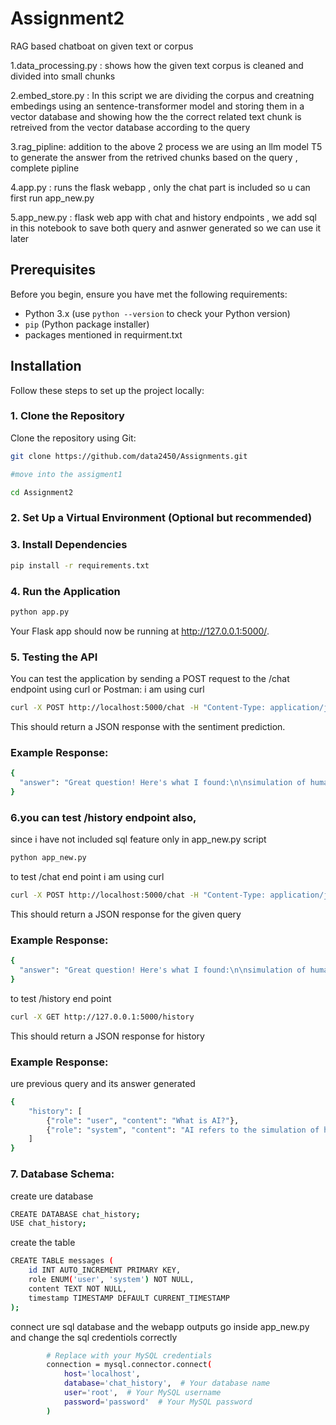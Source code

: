 # Assignment2

RAG based chatboat on given text or corpus

1.data_processing.py : shows how the given text corpus is cleaned and divided into small chunks

2.embed_store.py : In this script we are dividing the corpus and creatning embedings using an sentence-transformer model and storing them in a vector database and showing how the the correct related text chunk is retreived from the vector database according to the query

3.rag_pipline: addition to the above 2 process we are using an llm model T5 to generate the answer from the retrived chunks based on the query , complete pipline 

4.app.py : runs the flask webapp , only the chat part is included so u can first run app_new.py


5.app_new.py : flask web app with chat and history endpoints , we add sql in this notebook to save both query and asnwer generated so we can use it later



## Prerequisites

Before you begin, ensure you have met the following requirements:

- Python 3.x (use `python --version` to check your Python version)
- `pip` (Python package installer)
- packages mentioned in requirment.txt

## Installation

Follow these steps to set up the project locally:

### 1. Clone the Repository

Clone the repository using Git:

```bash
git clone https://github.com/data2450/Assignments.git

#move into the assigment1

cd Assignment2
```
### 2. Set Up a Virtual Environment (Optional but recommended)

### 3. Install Dependencies
```bash
pip install -r requirements.txt
```
### 4. Run the Application
```bash
python app.py
```
Your Flask app should now be running at http://127.0.0.1:5000/.

### 5. Testing the API
You can test the application by sending a POST request to the /chat endpoint using curl or Postman:
i am using curl
```bash
curl -X POST http://localhost:5000/chat -H "Content-Type: application/json" -d "{\"query\": \"What is artificial intelligence?\"}"


```
This should return a JSON response with the sentiment prediction.
### Example Response:
```bash
{
  "answer": "Great question! Here's what I found:\n\nsimulation of human intelligence"
}

```
### 6.you can test /history endpoint also, 
since i have not included sql feature only in app_new.py script
```bash
python app_new.py
```
to test /chat end point 
i am using curl
```bash
curl -X POST http://localhost:5000/chat -H "Content-Type: application/json" -d "{\"query\": \"What is artificial intelligence?\"}"


```
This should return a JSON response for the given query
### Example Response:
```bash
{
  "answer": "Great question! Here's what I found:\n\nsimulation of human intelligence"
}
```
to test /history end point 
```bash
curl -X GET http://127.0.0.1:5000/history

```
This should return a JSON response for history
### Example Response:
ure previous query and its answer generated
```bash
{
    "history": [
        {"role": "user", "content": "What is AI?"},
        {"role": "system", "content": "AI refers to the simulation of human intelligence in machines."}
    ]
}

```
### 7. Database Schema:
create ure database
```bash
CREATE DATABASE chat_history;
USE chat_history;

```
create the table

```bash
CREATE TABLE messages (
    id INT AUTO_INCREMENT PRIMARY KEY,
    role ENUM('user', 'system') NOT NULL,
    content TEXT NOT NULL,
    timestamp TIMESTAMP DEFAULT CURRENT_TIMESTAMP
);
```
connect ure sql database and the webapp outputs
go inside app_new.py and change the sql credentiols correctly
```bash
        # Replace with your MySQL credentials
        connection = mysql.connector.connect(
            host='localhost',
            database='chat_history',  # Your database name
            user='root',  # Your MySQL username
            password='password'  # Your MySQL password
        )
```